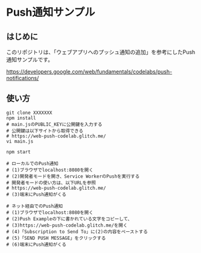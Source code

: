 # Push通知サンプル

## はじめに
このリポジトリは、「ウェブアプリへのプッシュ通知の追加」を参考にしたPush通知サンプルです。

https://developers.google.com/web/fundamentals/codelabs/push-notifications/

## 使い方

```
git clone XXXXXXX
npm install
# main.jsのPUBLIC_KEYに公開鍵を入力する
# 公開鍵は以下サイトから取得できる
# https://web-push-codelab.glitch.me/
vi main.js

npm start

# ローカルでのPush通知
# (1)ブラウザでlocalhost:8080を開く
# (2)開発者モードを開き、Service WorkerのPushを実行する
# 開発者モードの使い方は、以下URLを参照
# https://web-push-codelab.glitch.me/
# (3)端末にPush通知がくる

# ネット経由でのPush通知
# (1)ブラウザでlocalhost:8080を開く
# (2)Push Exampleの下に書かれている文字をコピーして、
# (3)https://web-push-codelab.glitch.me/を開く
# (4)「Subscription to Send To」に(2)の内容をペーストする
# (5)「SEND PUSH MESSAGE」をクリックする
# (6)端末にPush通知がくる
```
